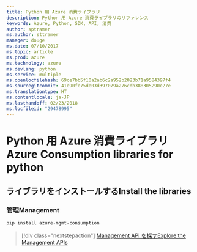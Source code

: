 ```yaml
---
title: Python 用 Azure 消費ライブラリ
description: Python 用 Azure 消費ライブラリのリファレンス
keywords: Azure, Python, SDK, API, 消費
author: sptramer
ms.author: sttramer
manager: douge
ms.date: 07/10/2017
ms.topic: article
ms.prod: azure
ms.technology: azure
ms.devlang: python
ms.service: multiple
ms.openlocfilehash: 69ce7bb5f10a2ab6c2a952b2023b71a9584397f4
ms.sourcegitcommit: 41e90fe75de03d397079a276cdb388305290e27e
ms.translationtype: HT
ms.contentlocale: ja-JP
ms.lasthandoff: 02/23/2018
ms.locfileid: "29478995"
---
```

# <a name="azure-consumption-libraries-for-python"></a><span data-ttu-id="5998f-104">Python 用 Azure 消費ライブラリ</span><span class="sxs-lookup"><span data-stu-id="5998f-104">Azure Consumption libraries for python</span></span>

## <a name="install-the-libraries"></a><span data-ttu-id="5998f-105">ライブラリをインストールする</span><span class="sxs-lookup"><span data-stu-id="5998f-105">Install the libraries</span></span>


### <a name="management"></a><span data-ttu-id="5998f-106">管理</span><span class="sxs-lookup"><span data-stu-id="5998f-106">Management</span></span>

```bash
pip install azure-mgmt-consumption
```
> [!div class="nextstepaction"]
> [<span data-ttu-id="5998f-107">Management API を探す</span><span class="sxs-lookup"><span data-stu-id="5998f-107">Explore the Management APIs</span></span>](/python/api/overview/azure/consumption/management)